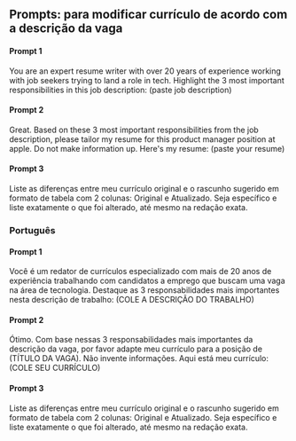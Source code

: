 ## Prompts: para modificar currículo de acordo com a descrição da vaga

#### Prompt 1

You are an expert resume writer with over 20 years of experience working with job seekers trying to land a role in tech.
Highlight the 3 most important responsibilities in this job description:
(paste job description)

#### Prompt 2

Great. Based on these 3 most important responsibilities from the job description, please tailor my resume for this product manager position at apple. Do not make information up. 
Here's my resume: 
(paste your resume)

#### Prompt 3

Liste as diferenças entre meu currículo original e o rascunho sugerido em formato de tabela com 2 colunas: Original e Atualizado.
Seja específico e liste exatamente o que foi alterado, até mesmo na redação exata.

### Português

#### Prompt 1

Você é um redator de currículos especializado com mais de 20 anos de experiência trabalhando com candidatos a emprego que buscam uma vaga na área de tecnologia. Destaque as 3 responsabilidades mais importantes nesta descrição de trabalho:
(COLE A DESCRIÇÃO DO TRABALHO)

#### Prompt 2

Ótimo. Com base nessas 3 responsabilidades mais importantes da descrição da vaga, por favor adapte meu currículo para a posição de (TÍTULO DA VAGA). Não invente informações. Aqui está meu currículo:
(COLE SEU CURRÍCULO)


#### Prompt 3

Liste as diferenças entre meu currículo original e o rascunho sugerido em formato de tabela com 2 colunas: Original e Atualizado.
Seja específico e liste exatamente o que foi alterado, até mesmo na redação exata.
